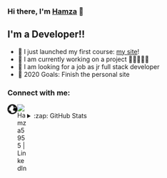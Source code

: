 ### Hi there, I'm [Hamza][website] 👋

## I'm a Developer!!

- 🔭 I just launched my first course: [my site][course]!
- 🌱 I am currently working on a project 🚀🚀🚀🔥🔥
- 👯 I am looking for a job as jr full stack developer
- 🥅 2020 Goals: Finish the personal site

### Connect with me:

[<img align="left" alt="HAmza595" width="22px" src="https://raw.githubusercontent.com/iconic/open-iconic/master/svg/globe.svg" />][website]
[<img align="left" alt="Hamza5955 | LinkedIn" width="22px" src="https://cdn.jsdelivr.net/npm/simple-icons@v3/icons/linkedin.svg" />][linkedin]

<br />

<details>
  <summary>:zap: GitHub Stats</summary>

  <img align="left" alt="codeSTACKr's GitHub Stats" src="https://github-readme-stats.codestackr.vercel.app/api?username=Hamza595&show_icons=true&hide_border=true" />

</details>

[website]: http://hamzajam.it
[course]: http://hamzajam.it
[linkedin]: www.linkedin.com/in/hamzajamil595

